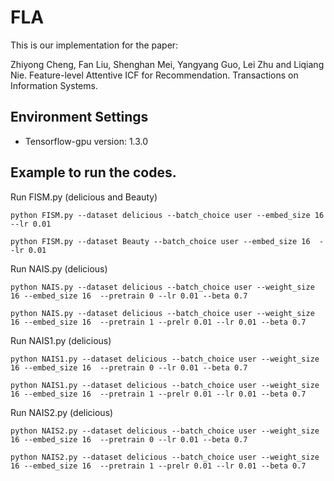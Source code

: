 # FLA

This is our implementation for the paper:

Zhiyong Cheng, Fan Liu, Shenghan Mei, Yangyang Guo, Lei Zhu and Liqiang Nie. Feature-level Attentive ICF for Recommendation. Transactions on Information Systems. 

## Environment Settings
- Tensorflow-gpu version:  1.3.0

## Example to run the codes.

Run FISM.py (delicious and Beauty)
```
python FISM.py --dataset delicious --batch_choice user --embed_size 16  --lr 0.01
```

```
python FISM.py --dataset Beauty --batch_choice user --embed_size 16  --lr 0.01
```

Run NAIS.py (delicious)
```
python NAIS.py --dataset delicious --batch_choice user --weight_size 16 --embed_size 16  --pretrain 0 --lr 0.01 --beta 0.7
```

```
python NAIS.py --dataset delicious --batch_choice user --weight_size 16 --embed_size 16  --pretrain 1 --prelr 0.01 --lr 0.01 --beta 0.7
```
Run NAIS1.py (delicious)
```
python NAIS1.py --dataset delicious --batch_choice user --weight_size 16 --embed_size 16  --pretrain 0 --lr 0.01 --beta 0.7
```

```
python NAIS1.py --dataset delicious --batch_choice user --weight_size 16 --embed_size 16  --pretrain 1 --prelr 0.01 --lr 0.01 --beta 0.7
```

Run NAIS2.py (delicious)
```
python NAIS2.py --dataset delicious --batch_choice user --weight_size 16 --embed_size 16  --pretrain 0 --lr 0.01 --beta 0.7
```

```
python NAIS2.py --dataset delicious --batch_choice user --weight_size 16 --embed_size 16  --pretrain 1 --prelr 0.01 --lr 0.01 --beta 0.7
```
